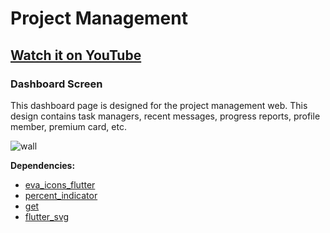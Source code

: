 # Project Management

## [Watch it on YouTube](https://youtu.be/VAIwqG7e3n8)

### Dashboard Screen

This dashboard page is designed for the project management web. This design contains task managers, recent messages, progress reports, profile member, premium card, etc.


![wall](https://user-images.githubusercontent.com/89120990/139288993-9cfed071-29a9-46cd-9ea2-cfc92b6ceb7e.png)



**Dependencies:**

- [eva_icons_flutter](https://pub.dev/packages/eva_icons_flutter)
- [percent_indicator](https://pub.dev/packages/percent_indicator)
- [get](https://pub.dev/packages/get)
- [flutter_svg](https://pub.dev/packages/flutter_svg)
